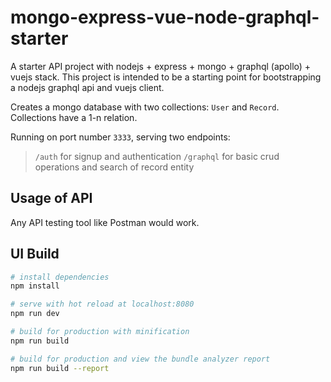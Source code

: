 # mongo-express-vue-node-graphql-starter

A starter API project with nodejs + express + mongo + graphql (apollo) + vuejs stack. This project is intended to be a starting point for bootstrapping a nodejs graphql api and vuejs client.

Creates a mongo database with two collections: `User` and `Record`. Collections have a 1-n relation.

Running on port number `3333`, serving two endpoints:
> `/auth` for signup and authentication
> `/graphql` for basic crud operations and search of record entity

## Usage of API

Any API testing tool like Postman would work.

## UI Build 

``` bash
# install dependencies
npm install

# serve with hot reload at localhost:8080
npm run dev

# build for production with minification
npm run build

# build for production and view the bundle analyzer report
npm run build --report
```

